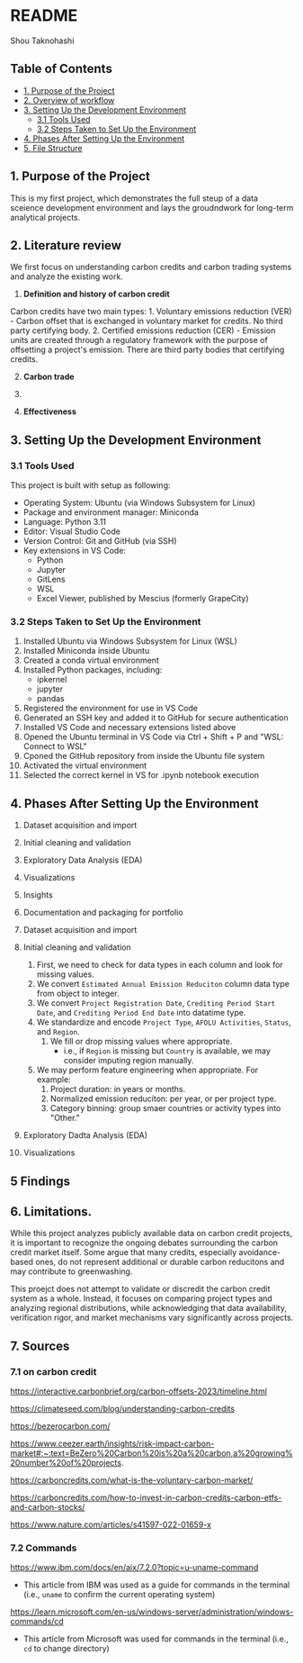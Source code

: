 # README
Shou Taknohashi

## Table of Contents

- [1. Purpose of the Project](#1-purpose-of-the-project)
- [2. Overview of workflow](#2-overview-of-workflow)
- [3. Setting Up the Development Environment](#3-setting-up-the-development-environment)
    - [3.1 Tools Used](#31-tools-used)
    - [3.2 Steps Taken to Set Up the Environment](#32-steps-taken-to-set-up-the-environment)
- [4. Phases After Setting Up the Environment](#4-phases-after-setting-up-the-environment)
- [5. File Structure](#5-file-structure)


## 1. **Purpose of the Project**
This is my first project, which demonstrates the full steup of a data sceience development environment and lays the groudndwork for long-term analytical projects.

## 2. Literature review

We first focus on understanding carbon credits and carbon trading systems and analyze the existing work.

1. **Definition and history of carbon credit**



Carbon credits have two main types:
    1. Voluntary emissions reduction (VER)
        - Carbon offset that is exchanged in voluntary market for credits. No third party certifying body.
    2. Certified emissions reduction (CER)
        - Emission units are created through a regulatory framework with the purpose of offsetting a project's emission. There are third party bodies that certifying credits.



2. **Carbon trade**


3. 


4. **Effectiveness**



## 3. Setting Up the Development Environment

### 3.1 Tools Used
This project is built with setup as following:
- Operating System: Ubuntu (via Windows Subsystem for Linux)
- Package and environment manager: Miniconda
- Language: Python 3.11
- Editor: Visual Studio Code
- Version Control: Git and GitHub (via SSH)
- Key extensions in VS Code:
    - Python
    - Jupyter
    - GitLens
    - WSL
    - Excel Viewer, published by Mescius (formerly GrapeCity)

### 3.2 Steps Taken to Set Up the Environment
1. Installed Ubuntu via Windows Subsystem for Linux (WSL)
2. Installed Miniconda inside Ubuntu
3. Created a conda virtual environment
4. Installed Python packages, including:
    - ipkernel
    - jupyter
    - pandas
5. Registered the environment for use in VS Code 
6. Generated an SSH key and added it to GitHub for secure authentication
7. Installed VS Code and necessary extensions listed above
8. Opened the Ubuntu terminal in VS Code via Ctrl + Shift + P and "WSL: Connect to WSL"
9. Cponed the GitHub repository from inside the Ubuntu file system
10. Activated the virtual environment
11. Selected the correct kernel in VS for .ipynb notebook execution

## 4. Phases After Setting Up the Environment
1. Dataset acquisition and import
2. Initial cleaning and validation
3. Exploratory Data Analysis (EDA)
4. Visualizations
5. Insights
6. Documentation and packaging for portfolio


1. Dataset acquisition and import



2. Initial cleaning and validation

    1. First, we need to check for data types in each column and look for missing values.
    2. We convert `Estimated Annual Emission Reduciton` column data type from object to integer.
    3. We convert `Project Registration Date`, `Crediting Period Start Date`, and `Crediting Period End Date` into datatime type.
    4. We standardize and encode `Project Type`, `AFOLU Activities`, `Status`, and `Region`.
        1. We fill or drop missing values where appropriate.
            - i.e., if `Region` is missing but `Country` is available, we may consider imputing region manually.
    5. We may perform feature engineering when appropriate. For example:
        1. Project duration: in years or months.
        2. Normalized emission reduciton: per year, or per project type.
        3. Category binning: group smaer countries or activity types into "Other."


3. Exploratory Dadta Analysis (EDA)



4. Visualizations

## 5 Findings


## 6. Limitations.
While this project analyzes publicly available data on carbon credit projects, it is important to recognize the ongoing debates surrounding the carbon credit market itself. Some argue that many credits, especially avoidance-based ones, do not represent additional or durable carbon reducitons and may contribute to greenwashing.

This proejct does not attempt to validate or discredit the carbon credit system as a whole. Instead, it focuses on comparing project types and analyzing regional distributions, while acknowledging that data availability, verification rigor, and market mechanisms vary significantly across projects.

## 7. Sources


### 7.1 on carbon credit

https://interactive.carbonbrief.org/carbon-offsets-2023/timeline.html 

https://climateseed.com/blog/understanding-carbon-credits 

https://bezerocarbon.com/ 

https://www.ceezer.earth/insights/risk-impact-carbon-market#:~:text=BeZero%20Carbon%20is%20a%20carbon,a%20growing%20number%20of%20projects.

https://carboncredits.com/what-is-the-voluntary-carbon-market/ 

https://carboncredits.com/how-to-invest-in-carbon-credits-carbon-etfs-and-carbon-stocks/ 

https://www.nature.com/articles/s41597-022-01659-x


### 7.2 Commands

https://www.ibm.com/docs/en/aix/7.2.0?topic=u-uname-command 
- This article from IBM was used as a guide for commands in the terminal (i.e., `uname` to confirm the current operating system)

https://learn.microsoft.com/en-us/windows-server/administration/windows-commands/cd
- This article from Microsoft was used for commands in the terminal (i.e., `cd` to change directory)

